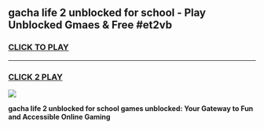 
## gacha life 2 unblocked for school - Play Unblocked Gmaes & Free #et2vb
<h3>
<a href="https://news.freeplayer.one?title=gacha_life_2_unblocked_for_school&ref=27F">CLICK TO PLAY</a></h3>
<hr>

<h3>
<a href="https://news.freeplayer.one?title=gacha_life_2_unblocked_for_school&ref=27F">CLICK 2 PLAY</a>
  
</h3>

<a href="https://news.freeplayer.one?title=gacha_life_2_unblocked_for_school&ref=27F/"><img src="https://clearcache.store/games.png"></a>


**gacha life 2 unblocked for school games unblocked: Your Gateway to Fun and Accessible Online Gaming**
